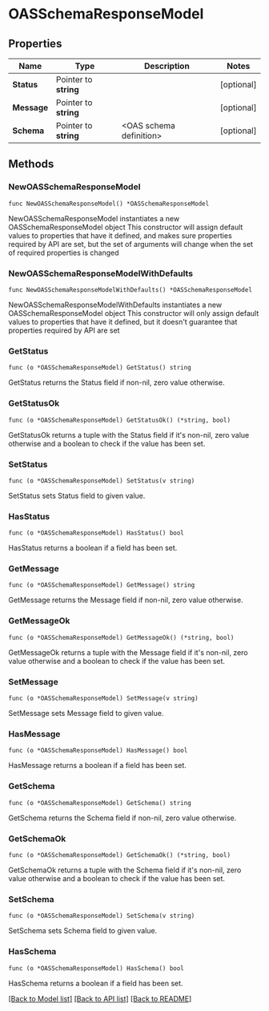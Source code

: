 # OASSchemaResponseModel

## Properties

Name | Type | Description | Notes
------------ | ------------- | ------------- | -------------
**Status** | Pointer to **string** |  | [optional] 
**Message** | Pointer to **string** |  | [optional] 
**Schema** | Pointer to **string** | &lt;OAS schema definition&gt; | [optional] 

## Methods

### NewOASSchemaResponseModel

`func NewOASSchemaResponseModel() *OASSchemaResponseModel`

NewOASSchemaResponseModel instantiates a new OASSchemaResponseModel object
This constructor will assign default values to properties that have it defined,
and makes sure properties required by API are set, but the set of arguments
will change when the set of required properties is changed

### NewOASSchemaResponseModelWithDefaults

`func NewOASSchemaResponseModelWithDefaults() *OASSchemaResponseModel`

NewOASSchemaResponseModelWithDefaults instantiates a new OASSchemaResponseModel object
This constructor will only assign default values to properties that have it defined,
but it doesn't guarantee that properties required by API are set

### GetStatus

`func (o *OASSchemaResponseModel) GetStatus() string`

GetStatus returns the Status field if non-nil, zero value otherwise.

### GetStatusOk

`func (o *OASSchemaResponseModel) GetStatusOk() (*string, bool)`

GetStatusOk returns a tuple with the Status field if it's non-nil, zero value otherwise
and a boolean to check if the value has been set.

### SetStatus

`func (o *OASSchemaResponseModel) SetStatus(v string)`

SetStatus sets Status field to given value.

### HasStatus

`func (o *OASSchemaResponseModel) HasStatus() bool`

HasStatus returns a boolean if a field has been set.

### GetMessage

`func (o *OASSchemaResponseModel) GetMessage() string`

GetMessage returns the Message field if non-nil, zero value otherwise.

### GetMessageOk

`func (o *OASSchemaResponseModel) GetMessageOk() (*string, bool)`

GetMessageOk returns a tuple with the Message field if it's non-nil, zero value otherwise
and a boolean to check if the value has been set.

### SetMessage

`func (o *OASSchemaResponseModel) SetMessage(v string)`

SetMessage sets Message field to given value.

### HasMessage

`func (o *OASSchemaResponseModel) HasMessage() bool`

HasMessage returns a boolean if a field has been set.

### GetSchema

`func (o *OASSchemaResponseModel) GetSchema() string`

GetSchema returns the Schema field if non-nil, zero value otherwise.

### GetSchemaOk

`func (o *OASSchemaResponseModel) GetSchemaOk() (*string, bool)`

GetSchemaOk returns a tuple with the Schema field if it's non-nil, zero value otherwise
and a boolean to check if the value has been set.

### SetSchema

`func (o *OASSchemaResponseModel) SetSchema(v string)`

SetSchema sets Schema field to given value.

### HasSchema

`func (o *OASSchemaResponseModel) HasSchema() bool`

HasSchema returns a boolean if a field has been set.


[[Back to Model list]](../README.md#documentation-for-models) [[Back to API list]](../README.md#documentation-for-api-endpoints) [[Back to README]](../README.md)


